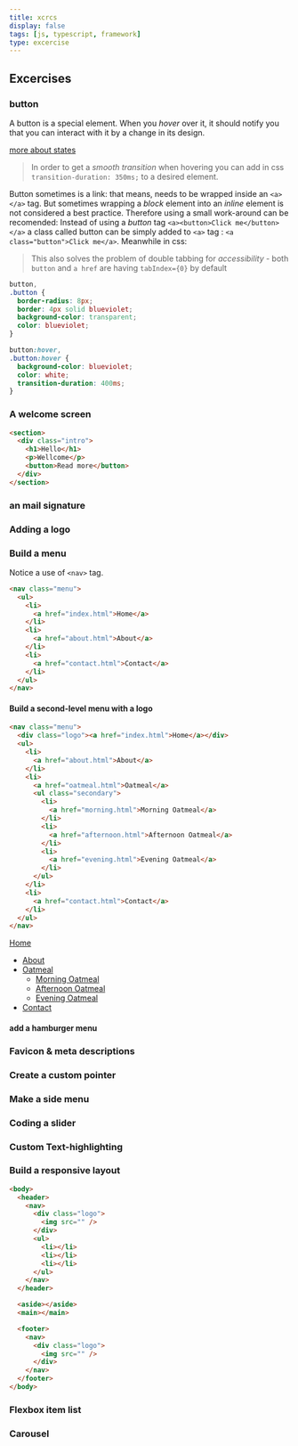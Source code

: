 ```yaml
---
title: xcrcs
display: false
tags: [js, typescript, framework]
type: excercise
---
```


## Excercises

### button

A button is a special element. When you _hover_ over it, it should notify you that you can interact with it by a change in its design.

[more about states](#/css)

> In order to get a _smooth transition_ when hovering you can add in css `transition-duration: 350ms;` to a desired element.

Button sometimes is a link: that means, needs to be wrapped inside an `<a></a>` tag. But sometimes wrapping a _block_ element into an _inline_ element is not considered a best practice. Therefore using a small work-around can be recomended: Instead of using a _button_ tag `<a><button>Click me</button></a>` a class called button can be simply added to `<a>` tag : `<a class="button">Click me</a>`. Meanwhile in css:

> This also solves the problem of double tabbing for _accessibility_ - both `button` and `a href` are having `tabIndex={0}` by default

```css
button,
.button {
  border-radius: 8px;
  border: 4px solid blueviolet;
  background-color: transparent;
  color: blueviolet;
}

button:hover,
.button:hover {
  background-color: blueviolet;
  color: white;
  transition-duration: 400ms;
}
```

### A welcome screen

```html
<section>
  <div class="intro">
    <h1>Hello</h1>
    <p>Wellcome</p>
    <button>Read more</button>
  </div>
</section>
```

### an mail signature

### Adding a logo

### Build a menu

Notice a use of `<nav>` tag.

```html
<nav class="menu">
  <ul>
    <li>
      <a href="index.html">Home</a>
    </li>
    <li>
      <a href="about.html">About</a>
    </li>
    <li>
      <a href="contact.html">Contact</a>
    </li>
  </ul>
</nav>
```

#### Build a second-level menu with a logo

```html
<nav class="menu">
  <div class="logo"><a href="index.html">Home</a></div>
  <ul>
    <li>
      <a href="about.html">About</a>
    </li>
    <li>
      <a href="oatmeal.html">Oatmeal</a>
      <ul class="secondary">
        <li>
          <a href="morning.html">Morning Oatmeal</a>
        </li>
        <li>
          <a href="afternoon.html">Afternoon Oatmeal</a>
        </li>
        <li>
          <a href="evening.html">Evening Oatmeal</a>
        </li>
      </ul>
    </li>
    <li>
      <a href="contact.html">Contact</a>
    </li>
  </ul>
</nav>
```

<nav class="test-menu">
  <div class="logo"><a href="index.html">Home</a></div>
  <ul>
    <li>
      <a href="about.html">About</a>
    </li>
    <li>
      <a href="oatmeal.html">Oatmeal</a>
      <ul class="secondary">
        <li>
          <a href="morning.html">Morning Oatmeal</a>
        </li>
        <li>
          <a href="afternoon.html">Afternoon Oatmeal</a>
        </li>
        <li>
          <a href="evening.html">Evening Oatmeal</a>
        </li>
      </ul>
    </li>
    <li>
      <a href="contact.html">Contact</a>
    </li>
  </ul>
</nav>

#### add a hamburger menu

### Favicon & meta descriptions

### Create a custom pointer

### Make a side menu

### Coding a slider

### Custom Text-highlighting

### Build a responsive layout

```html
<body>
  <header>
    <nav>
      <div class="logo">
        <img src="" />
      </div>
      <ul>
        <li></li>
        <li></li>
        <li></li>
      </ul>
    </nav>
  </header>

  <aside></aside>
  <main></main>

  <footer>
    <nav>
      <div class="logo">
        <img src="" />
      </div>
    </nav>
  </footer>
</body>
```

### Flexbox item list

### Carousel
